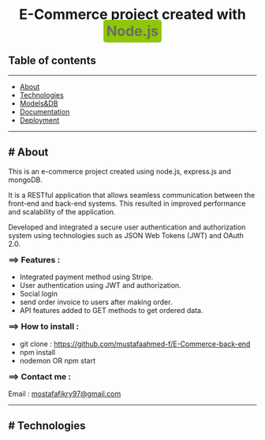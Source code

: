 <!DOCTYPE html>
<html>
  <head>
  
  </head>
  <body>
    <h1 style="text-align: center">
      E-Commerce project created with
      <span
        style="
          background-color: #8fc708;
          padding: 6px;
          color: #6b6d66;
          border-radius: 5px;
        "
      >
        Node.js</span
      >
    </h1>
    <h2>Table of contents</h2>
    <hr />
    <ul id="table-contents">
      <li><a href="#About">About</a></li>
      <li><a href="#Technologies">Technologies</a></li>
      <li><a href="#Models&DB">Models&DB</a></li>
      <li><a href="#Documentation">Documentation</a></li>
      <li><a href="#Deployment">Deployment</a></li>
    </ul>
    <hr />
    <section id="About">
      <h2># About</h2>
      <p>
        This is an e-commerce project created using node.js, express.js and
        mongoDB.
      </p>
      <p>
        It is a RESTful application that allows seamless communication between
        the front-end and back-end systems. This resulted in improved
        performance and scalability of the application.
      </p>
      <p>
        Developed and integrated a secure user authentication and authorization
        system using technologies such as JSON Web Tokens (JWT) and OAuth 2.0.
      </p>
      <h3 style="margin-top: 4px">==> Features :</h3>
      <ul>
        <li>Integrated payment method using Stripe.</li>
        <li>User authentication using JWT and authorization.</li>
        <li>Social login</li>
        <li>send order invoice to users after making order.</li>
        <li>API features added to GET methods to get ordered data.</li>
      </ul>
      <h3 style="margin-top: 4px">==> How to install :</h3>
      <ul>
        <li>
          git clone :
          <a href="https://github.com/mustafaahmed-f/E-Commerce-back-end"
            >https://github.com/mustafaahmed-f/E-Commerce-back-end</a
          >
        </li>
        <li>npm install</li>
        <li>nodemon OR npm start</li>
      </ul>
      <h3 style="margin-top: 4px">==> Contact me :</h3>
      <p>
        Email :
        <a href="mailto:mostafafikry97@gmail.com">mostafafikry97@gmail.com</a>
      </p>
    </section>
    <hr />
    <section id="Technologies">
      <h2># Technologies</h2>
    </section>
  </body>
</html>
